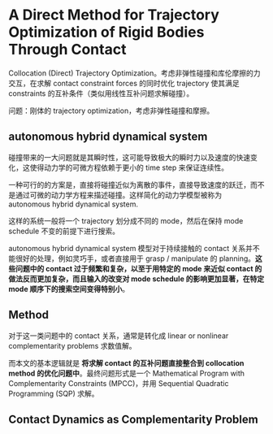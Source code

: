 # A Direct Method for Trajectory Optimization of Rigid Bodies Through Contact
Collocation (Direct) Trajectory Optimization。考虑非弹性碰撞和库伦摩擦的力交互，在求解 contact constraint forces 的同时优化 trajectory 使其满足 constraints 的互补条件（类似用线性互补问题求解碰撞）。

问题：刚体的 trajectory optimization，考虑非弹性碰撞和摩擦。

## autonomous hybrid dynamical system
碰撞带来的一大问题就是其瞬时性，这可能导致极大的瞬时力以及速度的快速变化，这使得动力学的可微方程依赖于更小的 time step 来保证连续性。

一种可行的的方案是，直接将碰撞近似为离散的事件，直接导致速度的跃迁，而不是通过可微的动力学方程来描述碰撞。这样简化的动力学模型被称为 autonomous hybrid dynamical system.

这样的系统一般将一个 trajectory 划分成不同的 mode，然后在保持 mode schedule 不变的前提下进行搜索。

autonomous hybrid dynamical system 模型对于持续接触的 contact 关系并不能很好的处理，例如灵巧手，或者直接用于 grasp / manipulate 的 planning。**这些问题中的 contact 过于频繁和复杂，以至于用特定的 mode 来近似 contact 的做法反而更加复杂，而且输入的改变对 mode schedule 的影响更加显著，在特定 mode 顺序下的搜索空间变得特别小**。

## Method
对于这一类问题中的 contact 关系，通常是转化成 linear or nonlinear complementarity problems 求数值解。

而本文的基本逻辑就是 **将求解 contact 的互补问题直接整合到 collocation method 的优化问题中**。最终问题形式是一个 Mathematical Program with Complementarity Constraints (MPCC)，并用 Sequential Quadratic Programming (SQP) 求解。

## Contact Dynamics as Complementarity Problem
